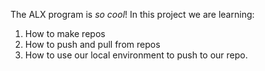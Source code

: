 The ALX program is *so cool*! In this project we are learning:
1. How to make repos
2. How to push and pull from repos
3. How to use our local environment to push to our repo.

